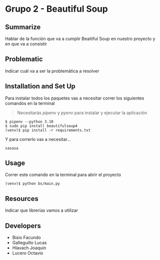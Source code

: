 # Grupo 2 - Beautiful Soup
## Summarize
Hablar de la función que va a cumplir Beaitiful Soup en nuestro proyecto y en que va a consistir

## Problematic
Indicar cuál va a ser la problemática a resolver 

## Installation and Set Up
Para instalar todos los paquetes vas a necesitar correr los siguientes comandos en la terminal

> Necesitarás *pipenv* y *pyenv* para instalar y ejecutar la aplicación

```
$ pipenv --python 3.10
$ sudo pip install beautifulsoup4
(venv)$ pip install -r requirements.txt
```
Y para correrlo vas a necesitar...
```
sasasa
```
## Usage
Correr este comando en la terminal para abrir el proyecto
```
(venv)$ python bs/main.py
```
## Resources
Indicar que librerías vamos a utilizar

## Developers
* Bisio Facundo
* Galleguillo Lucas
* Hlavach Joaquin
* Lucero Octavio
